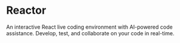# Reactor
An interactive React live coding environment with AI-powered code assistance. Develop, test, and collaborate on your code in real-time.
